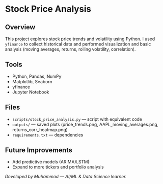 # Stock Price Analysis

## Overview
This project explores stock price trends and volatility using Python. I used `yfinance` to collect historical data and performed visualization and basic analysis (moving averages, returns, rolling volatility, correlation).

## Tools
- Python, Pandas, NumPy
- Matplotlib, Seaborn
- yfinance
- Jupyter Notebook

## Files
- `scripts/stock_price_analysis.py` — script with equivalent code
- `outputs/` — saved plots (price_trends.png, AAPL_moving_averages.png, returns_corr_heatmap.png)
- `requirements.txt` — dependencies

## Future Improvements
- Add predictive models (ARIMA/LSTM)
- Expand to more tickers and portfolio analysis

*Developed by Muhammad — AI/ML & Data Science learner.*
